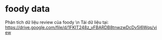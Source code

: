 # foody data
Phân tích dữ liệu review của foody \n
Tải dữ liệu tại: https://drive.google.com/file/d/1FKIT248z_vFBARDB8tnwzwDcDv5l6Wqs/view
